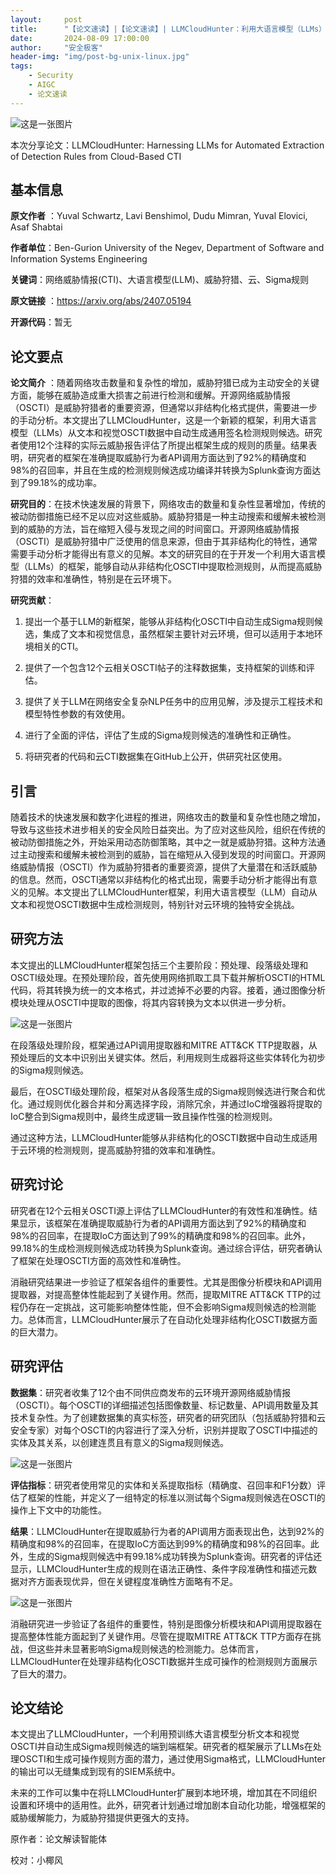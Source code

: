 ```yaml
---
layout:     post
title:      "【论文速读】|【论文速读】| LLMCloudHunter：利用大语言模型（LLMs）从基于云的网络威胁情报（CTI）中自动提取检测规则"
date:       2024-08-09 17:00:00
author:     "安全极客"
header-img: "img/post-bg-unix-linux.jpg"
tags:
    - Security
    - AIGC
    - 论文速读
---
```



![这是一张图片](https://www.gptsecurity.info/img/in-post/0807/01.jpg)

本次分享论文：LLMCloudHunter: Harnessing LLMs for Automated Extraction of Detection Rules from Cloud-Based CTI

## 基本信息

**原文作者** ：Yuval Schwartz, Lavi Benshimol, Dudu Mimran, Yuval Elovici, Asaf Shabtai

**作者单位**：Ben-Gurion University of the Negev, Department of Software and Information Systems Engineering

**关键词**：网络威胁情报(CTI)、大语言模型(LLM)、威胁狩猎、云、Sigma规则

**原文链接** ：https://arxiv.org/abs/2407.05194

**开源代码**：暂无

## 论文要点

**论文简介** ：随着网络攻击数量和复杂性的增加，威胁狩猎已成为主动安全的关键方面，能够在威胁造成重大损害之前进行检测和缓解。开源网络威胁情报（OSCTI）是威胁狩猎者的重要资源，但通常以非结构化格式提供，需要进一步的手动分析。本文提出了LLMCloudHunter，这是一个新颖的框架，利用大语言模型（LLMs）从文本和视觉OSCTI数据中自动生成通用签名检测规则候选。研究者使用12个注释的实际云威胁报告评估了所提出框架生成的规则的质量。结果表明，研究者的框架在准确提取威胁行为者API调用方面达到了92%的精确度和98%的召回率，并且在生成的检测规则候选成功编译并转换为Splunk查询方面达到了99.18%的成功率。

**研究目的**：在技术快速发展的背景下，网络攻击的数量和复杂性显著增加，传统的被动防御措施已经不足以应对这些威胁。威胁狩猎是一种主动搜索和缓解未被检测到的威胁的方法，旨在缩短入侵与发现之间的时间窗口。开源网络威胁情报（OSCTI）是威胁狩猎中广泛使用的信息来源，但由于其非结构化的特性，通常需要手动分析才能得出有意义的见解。本文的研究目的在于开发一个利用大语言模型（LLMs）的框架，能够自动从非结构化OSCTI中提取检测规则，从而提高威胁狩猎的效率和准确性，特别是在云环境下。

**研究贡献**：
1. 提出一个基于LLM的新框架，能够从非结构化OSCTI中自动生成Sigma规则候选，集成了文本和视觉信息，虽然框架主要针对云环境，但可以适用于本地环境相关的CTI。

2. 提供了一个包含12个云相关OSCTI帖子的注释数据集，支持框架的训练和评估。

3. 提供了关于LLM在网络安全复杂NLP任务中的应用见解，涉及提示工程技术和模型特性参数的有效使用。

4. 进行了全面的评估，评估了生成的Sigma规则候选的准确性和正确性。

5. 将研究者的代码和云CTI数据集在GitHub上公开，供研究社区使用。
   
## 引言

随着技术的快速发展和数字化进程的推进，网络攻击的数量和复杂性也随之增加，导致与这些技术进步相关的安全风险日益突出。为了应对这些风险，组织在传统的被动防御措施之外，开始采用动态防御策略，其中之一就是威胁狩猎。这种方法通过主动搜索和缓解未被检测到的威胁，旨在缩短从入侵到发现的时间窗口。开源网络威胁情报（OSCTI）作为威胁狩猎者的重要资源，提供了大量潜在和活跃威胁的信息。然而，OSCTI通常以非结构化的格式出现，需要手动分析才能得出有意义的见解。本文提出了LLMCloudHunter框架，利用大语言模型（LLM）自动从文本和视觉OSCTI数据中生成检测规则，特别针对云环境的独特安全挑战。

## 研究方法

本文提出的LLMCloudHunter框架包括三个主要阶段：预处理、段落级处理和OSCTI级处理。在预处理阶段，首先使用网络抓取工具下载并解析OSCTI的HTML代码，将其转换为统一的文本格式，并过滤掉不必要的内容。接着，通过图像分析模块处理从OSCTI中提取的图像，将其内容转换为文本以供进一步分析。

![这是一张图片](https://www.gptsecurity.info/img/in-post/0809/09.png)

在段落级处理阶段，框架通过API调用提取器和MITRE ATT&CK TTP提取器，从预处理后的文本中识别出关键实体。然后，利用规则生成器将这些实体转化为初步的Sigma规则候选。

最后，在OSCTI级处理阶段，框架对从各段落生成的Sigma规则候选进行聚合和优化。通过规则优化器合并和分离选择字段，消除冗余，并通过IoC增强器将提取的IoC整合到Sigma规则中，最终生成逻辑一致且操作性强的检测规则。

通过这种方法，LLMCloudHunter能够从非结构化的OSCTI数据中自动生成适用于云环境的检测规则，提高威胁狩猎的效率和准确性。

## 研究讨论

研究者在12个云相关OSCTI源上评估了LLMCloudHunter的有效性和准确性。结果显示，该框架在准确提取威胁行为者的API调用方面达到了92%的精确度和98%的召回率，在提取IoC方面达到了99%的精确度和98%的召回率。此外，99.18%的生成检测规则候选成功转换为Splunk查询。通过综合评估，研究者确认了框架在处理OSCTI方面的高效性和准确性。

消融研究结果进一步验证了框架各组件的重要性。尤其是图像分析模块和API调用提取器，对提高整体性能起到了关键作用。然而，提取MITRE ATT&CK TTP的过程仍存在一定挑战，这可能影响整体性能，但不会影响Sigma规则候选的检测能力。总体而言，LLMCloudHunter展示了在自动化处理非结构化OSCTI数据方面的巨大潜力。

## 研究评估

**数据集**：研究者收集了12个由不同供应商发布的云环境开源网络威胁情报（OSCTI）。每个OSCTI的详细描述包括图像数量、标记数量、API调用数量及其技术复杂性。为了创建数据集的真实标签，研究者的研究团队（包括威胁狩猎和云安全专家）对每个OSCTI的内容进行了深入分析，识别并提取了OSCTI中描述的实体及其关系，以创建连贯且有意义的Sigma规则候选。

![这是一张图片](https://www.gptsecurity.info/img/in-post/0809/10.png)

**评估指标**：研究者使用常见的实体和关系提取指标（精确度、召回率和F1分数）评估了框架的性能，并定义了一组特定的标准以测试每个Sigma规则候选在OSCTI的操作上下文中的功能性。

**结果**：LLMCloudHunter在提取威胁行为者的API调用方面表现出色，达到92%的精确度和98%的召回率，在提取IoC方面达到99%的精确度和98%的召回率。此外，生成的Sigma规则候选中有99.18%成功转换为Splunk查询。研究者的评估还显示，LLMCloudHunter生成的规则在语法正确性、条件字段准确性和描述元数据对齐方面表现优异，但在关键程度准确性方面略有不足。

![这是一张图片](https://www.gptsecurity.info/img/in-post/0809/11.png)

消融研究进一步验证了各组件的重要性，特别是图像分析模块和API调用提取器在提高整体性能方面起到了关键作用。尽管在提取MITRE ATT&CK TTP方面存在挑战，但这些并未显著影响Sigma规则候选的检测能力。总体而言，LLMCloudHunter在处理非结构化OSCTI数据并生成可操作的检测规则方面展示了巨大的潜力。

## 论文结论

本文提出了LLMCloudHunter，一个利用预训练大语言模型分析文本和视觉OSCTI并自动生成Sigma规则候选的端到端框架。研究者的框架展示了LLMs在处理OSCTI和生成可操作规则方面的潜力，通过使用Sigma格式，LLMCloudHunter的输出可以无缝集成到现有的SIEM系统中。

未来的工作可以集中在将LLMCloudHunter扩展到本地环境，增加其在不同组织设置和环境中的适用性。此外，研究者计划通过增加剧本自动化功能，增强框架的威胁缓解能力，为威胁狩猎提供更强大的支持。


原作者：论文解读智能体

校对：小椰风


